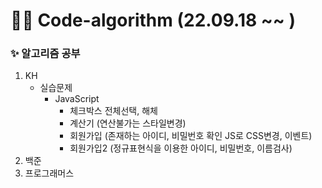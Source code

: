 # 🧑‍💻 Code-algorithm (22.09.18 ~~ )

### ✨ 알고리즘 공부
<ol>
    <li>KH
        <ul>
            <li>실습문제
                <ul>
                    <li>JavaScript
                        <ul>
                            <li>체크박스 전체선택, 해체</li>
                            <li>계산기 (연산불가는 스타일변경)</li>
                            <li>회원가입 (존재하는 아이디, 비밀번호 확인 JS로 CSS변경, 이벤트)</li>
                            <li>회원가입2 (정규표현식을 이용한 아이디, 비밀번호, 이름검사)</li>
                        </ul>
                </ul>
        </ul>
    <li>백준
    <li>프로그래머스
</ol>
